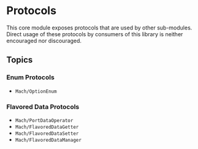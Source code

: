 # Protocols

This core module exposes protocols that are used by other sub-modules. Direct usage of these protocols by consumers of this library is neither encouraged nor discouraged.

## Topics

### Enum Protocols

- ``Mach/OptionEnum``

### Flavored Data Protocols

- ``Mach/PortDataOperator``
- ``Mach/FlavoredDataGetter``
- ``Mach/FlavoredDataSetter``
- ``Mach/FlavoredDataManager``
